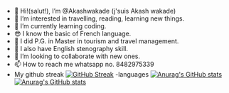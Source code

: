 - 👋 Hi!(salut!), I’m @Akashwakade (j'suis Akash wakade)
- 👀 I’m interested in travelling, reading, learning new things. 
- 🌱 I’m currently learning coding.
- 😎 I know the basic of French language.
- 🤵  I did P.G. in Master in tourism and travel management.
- 📝 I also have English stenography skill.
- 💞️ I’m looking to collaborate with new ones.
- 📫 How to reach me whatsapp no. 8482975339
- My github streak
[![GitHub Streak](https://streak-stats.demolab.com/?user=Akashwakade)](https://git.io/streak-stats)
-languages
[![Anurag's GitHub stats](https://github-readme-stats.vercel.app/api?username=Akashwakade)](https://github.com/Akashwakade/github-readme-stats)
[![Anurag's GitHub stats](https://github-readme-stats.vercel.app/api?username=Akashwakade)](https://github.com/Akashwakade/github-readme-stats)



<!---
Akashwakade/Akashwakade is a ✨ special ✨ repository because its `README.md` (this file) appears on your GitHub profile.
You can click the Preview link to take a look at your changes.
--->
